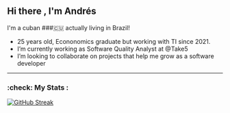 ## Hi there , I'm Andrés ##

I'm a cuban ###:cuba: actually living in Brazil!
- 25 years old, Econonomics graduate but working with TI since 2021.
- I’m currently working as Software Quality Analyst at @Take5
- I’m looking to collaborate on projects that help me grow as a software developer

---

### :check: My Stats : 
[![GitHub Streak](http://github-readme-streak-stats.herokuapp.com?user=amgrcia97&theme=merko)](https://git.io/streak-stats)
